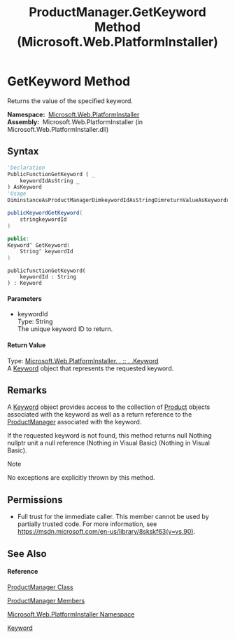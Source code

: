 ﻿---
title: ProductManager.GetKeyword Method  (Microsoft.Web.PlatformInstaller)
TOCTitle: GetKeyword Method
ms:assetid: M:Microsoft.Web.PlatformInstaller.ProductManager.GetKeyword(System.String)
ms:mtpsurl: https://msdn.microsoft.com/en-us/library/microsoft.web.platforminstaller.productmanager.getkeyword(v=VS.90)
ms:contentKeyID: 22049675
ms.date: 05/02/2012
mtps_version: v=VS.90
f1_keywords:
- Microsoft.Web.PlatformInstaller.ProductManager.GetKeyword
dev_langs:
- CSharp
- JScript
- VB
- c++
api_location:
- Microsoft.Web.PlatformInstaller.dll
api_name:
- Microsoft.Web.PlatformInstaller.ProductManager.GetKeyword
api_type:
- Managed
topic_type:
- apiref
- kbSyntax
product_family_name: VS
ROBOTS: INDEX,FOLLOW
---

# GetKeyword Method

Returns the value of the specified keyword.

**Namespace:**  [Microsoft.Web.PlatformInstaller](microsoft-web-platforminstaller-namespace.md)  
**Assembly:**  Microsoft.Web.PlatformInstaller (in Microsoft.Web.PlatformInstaller.dll)

## Syntax

``` vb
'Declaration
PublicFunctionGetKeyword ( _
    keywordIdAsString _
) AsKeyword
'Usage
DiminstanceAsProductManagerDimkeywordIdAsStringDimreturnValueAsKeywordreturnValue = instance.GetKeyword(keywordId)
```

``` csharp
publicKeywordGetKeyword(
    stringkeywordId
)
```

``` c++
public:
Keyword^ GetKeyword(
    String^ keywordId
)
```

``` jscript
publicfunctionGetKeyword(
    keywordId : String
) : Keyword
```

#### Parameters

  - keywordId  
    Type: String  
    The unique keyword ID to return.  

#### Return Value

Type: [Microsoft.Web.PlatformInstaller. . :: . .Keyword](keyword-class-microsoft-web-platforminstaller.md)  
A [Keyword](keyword-class-microsoft-web-platforminstaller.md) object that represents the requested keyword.  

## Remarks

A [Keyword](keyword-class-microsoft-web-platforminstaller.md) object provides access to the collection of [Product](product-class-microsoft-web-platforminstaller.md) objects associated with the keyword as well as a return reference to the [ProductManager](productmanager-class-microsoft-web-platforminstaller.md) associated with the keyword.

If the requested keyword is not found, this method returns null Nothing nullptr unit a null reference (Nothing in Visual Basic) (Nothing in Visual Basic).


> [!NOTE]
> <P>No exceptions are explicitly thrown by this method.</P>



## Permissions

  - Full trust for the immediate caller. This member cannot be used by partially trusted code. For more information, see <https://msdn.microsoft.com/en-us/library/8skskf63(v=vs.90)>.

## See Also

#### Reference

[ProductManager Class](productmanager-class-microsoft-web-platforminstaller.md)

[ProductManager Members](productmanager-members-microsoft-web-platforminstaller.md)

[Microsoft.Web.PlatformInstaller Namespace](microsoft-web-platforminstaller-namespace.md)

[Keyword](keyword-class-microsoft-web-platforminstaller.md)

